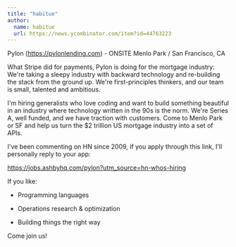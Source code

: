 ```yaml
---
title: "habitue"
author:
  name: habitue
  url: https://news.ycombinator.com/item?id=44763223
---
```

Pylon (<a href="https:&#x2F;&#x2F;pylonlending.com" rel="nofollow">https:&#x2F;&#x2F;pylonlending.com</a>) - ONSITE Menlo Park &#x2F; San Francisco, CA

What Stripe did for payments, Pylon is doing for the mortgage industry: We&#x27;re taking a sleepy industry with backward technology and re-building the stack from the ground up. We&#x27;re first-principles thinkers, and our team is small, talented and ambitious.

I&#x27;m hiring generalists who love coding and want to build something beautiful in an industry where technology written in the 90s is the norm. We&#x27;re Series A, well funded, and we have traction with customers. Come to Menlo Park or SF and help us turn the $2 trillion US mortgage industry into a set of APIs.

I&#x27;ve been commenting on HN since 2009, if you apply through this link, I&#x27;ll personally reply to your app:

<a href="https:&#x2F;&#x2F;jobs.ashbyhq.com&#x2F;pylon?utm_source=hn-whos-hiring" rel="nofollow">https:&#x2F;&#x2F;jobs.ashbyhq.com&#x2F;pylon?utm_source=hn-whos-hiring</a>

If you like:

- Programming languages

- Operations research &amp; optimization

- Building things the right way

Come join us!
<JobApplication />
